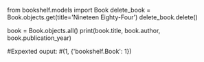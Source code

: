 from bookshelf.models import Book
delete_book = Book.objects.get(title='Nineteen Eighty-Four')
delete_book.delete()

book = Book.objects.all()
print(book.title, book.author, book.publication_year)

#Expexted ouput:
#(1, {'bookshelf.Book': 1})
